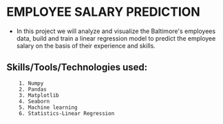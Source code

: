 # **EMPLOYEE SALARY PREDICTION**
* In this project we will analyze and visualize the Baltimore's employees data, build and train a linear regression model to predict the employee salary on the basis of their experience and skills.

## **Skills/Tools/Technologies used:**
        1. Numpy
        2. Pandas
        3. Matplotlib
        4. Seaborn
        5. Machine learning
        6. Statistics-Linear Regression
        